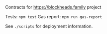 Contracts for https://blockheads.family project

Tests: `npm test`
Gas report: `npm run gas-report`

See `./scripts` for deployment information.